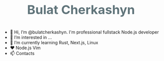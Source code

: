 <p align="center" style="font-weight: bold; font-size: 40px; color: #60747a;">Bulat  Cherkashyn</p>

- 👋 Hi, I’m @bulatcherkashyn. I'm professional fullstack Node.js developer
- 👀 I’m interested in ...
- 🌱 I’m currently learning Rust, Next.js, Linux
- ❤️ Node.js Vim
- 📫 Contacts
